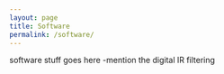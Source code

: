 ```yaml
---
layout: page
title: Software
permalink: /software/
---
```


software stuff goes here
-mention the digital IR filtering
